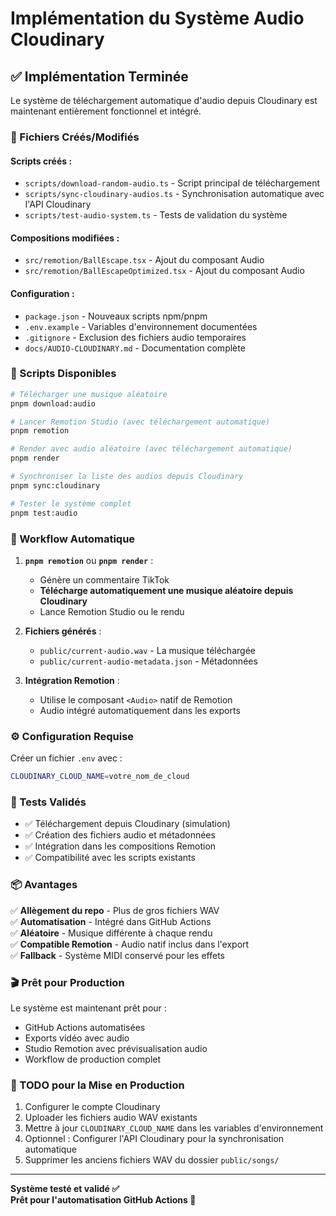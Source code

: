 # Implémentation du Système Audio Cloudinary

## ✅ Implémentation Terminée

Le système de téléchargement automatique d'audio depuis Cloudinary est maintenant entièrement fonctionnel et intégré.

### 🔧 Fichiers Créés/Modifiés

#### Scripts créés :
- `scripts/download-random-audio.ts` - Script principal de téléchargement
- `scripts/sync-cloudinary-audios.ts` - Synchronisation automatique avec l'API Cloudinary
- `scripts/test-audio-system.ts` - Tests de validation du système

#### Compositions modifiées :
- `src/remotion/BallEscape.tsx` - Ajout du composant Audio
- `src/remotion/BallEscapeOptimized.tsx` - Ajout du composant Audio

#### Configuration :
- `package.json` - Nouveaux scripts npm/pnpm
- `.env.example` - Variables d'environnement documentées
- `.gitignore` - Exclusion des fichiers audio temporaires
- `docs/AUDIO-CLOUDINARY.md` - Documentation complète

### 🚀 Scripts Disponibles

```bash
# Télécharger une musique aléatoire
pnpm download:audio

# Lancer Remotion Studio (avec téléchargement automatique)
pnpm remotion

# Render avec audio aléatoire (avec téléchargement automatique)
pnpm render

# Synchroniser la liste des audios depuis Cloudinary
pnpm sync:cloudinary

# Tester le système complet
pnpm test:audio
```

### 🎯 Workflow Automatique

1. **`pnpm remotion`** ou **`pnpm render`** :
   - Génère un commentaire TikTok
   - **Télécharge automatiquement une musique aléatoire depuis Cloudinary**
   - Lance Remotion Studio ou le rendu

2. **Fichiers générés** :
   - `public/current-audio.wav` - La musique téléchargée
   - `public/current-audio-metadata.json` - Métadonnées

3. **Intégration Remotion** :
   - Utilise le composant `<Audio>` natif de Remotion
   - Audio intégré automatiquement dans les exports

### ⚙️ Configuration Requise

Créer un fichier `.env` avec :
```bash
CLOUDINARY_CLOUD_NAME=votre_nom_de_cloud
```

### 🧪 Tests Validés

- ✅ Téléchargement depuis Cloudinary (simulation)
- ✅ Création des fichiers audio et métadonnées
- ✅ Intégration dans les compositions Remotion
- ✅ Compatibilité avec les scripts existants

### 📦 Avantages

✅ **Allègement du repo** - Plus de gros fichiers WAV  
✅ **Automatisation** - Intégré dans GitHub Actions  
✅ **Aléatoire** - Musique différente à chaque rendu  
✅ **Compatible Remotion** - Audio natif inclus dans l'export  
✅ **Fallback** - Système MIDI conservé pour les effets  

### 🎬 Prêt pour Production

Le système est maintenant prêt pour :
- GitHub Actions automatisées
- Exports vidéo avec audio
- Studio Remotion avec prévisualisation audio
- Workflow de production complet

### 📝 TODO pour la Mise en Production

1. Configurer le compte Cloudinary
2. Uploader les fichiers audio WAV existants
3. Mettre à jour `CLOUDINARY_CLOUD_NAME` dans les variables d'environnement
4. Optionnel : Configurer l'API Cloudinary pour la synchronisation automatique
5. Supprimer les anciens fichiers WAV du dossier `public/songs/`

---

**Système testé et validé ✅**  
**Prêt pour l'automatisation GitHub Actions 🚀**